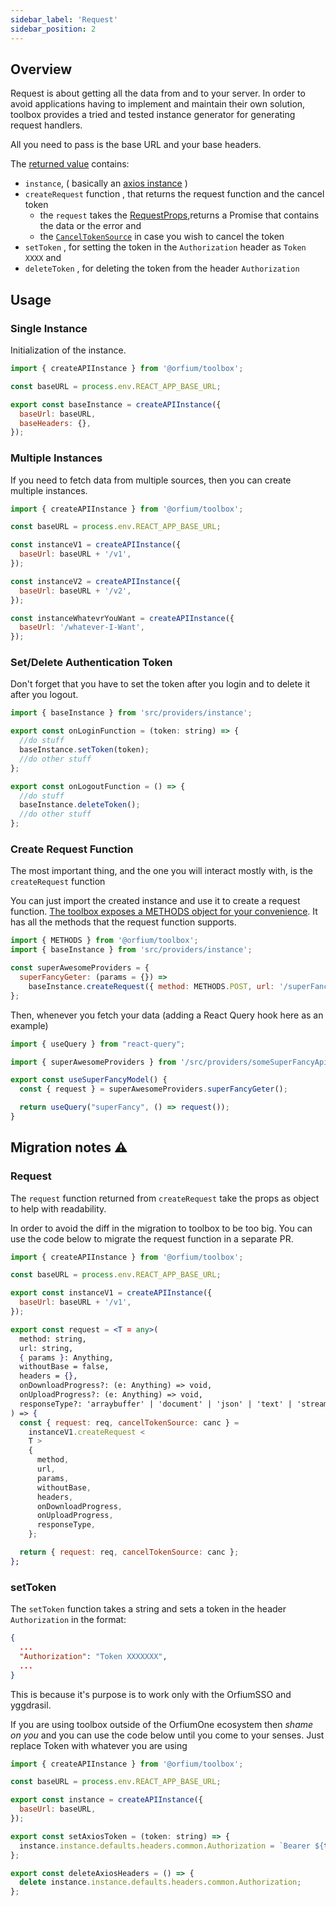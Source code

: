 ```yaml
---
sidebar_label: 'Request'
sidebar_position: 2
---
```


## Overview

Request is about getting all the data from and to your server. In order to avoid applications having to implement and
maintain their own solution, toolbox provides a tried and tested instance generator for generating request handlers.

All you need to pass is the base URL and your base headers.

The [returned value](/docs/api/modules#createapiinstancetype) contains:

- `instance`, ( basically an [axios instance](/docs/api/interfaces/AxiosInstance) )
- `createRequest` function , that returns the request function and the cancel token
  - the `request` takes the [RequestProps](/docs/api/modules#requestprops),returns a Promise that contains the data or the error and
  - the [`CancelTokenSource`](/docs/api/interfaces/CancelTokenSource) in case you wish to cancel the token
- `setToken` , for setting the token in the `Authorization` header as `Token XXXX` and
- `deleteToken` , for deleting the token from the header `Authorization`

## Usage

### Single Instance

Initialization of the instance.

```jsx title="/src/providers/instance.tsx"
import { createAPIInstance } from '@orfium/toolbox';

const baseURL = process.env.REACT_APP_BASE_URL;

export const baseInstance = createAPIInstance({
  baseUrl: baseURL,
  baseHeaders: {},
});
```

### Multiple Instances

If you need to fetch data from multiple sources, then you can create multiple instances.

```jsx title="/src/providers/instance.tsx"
import { createAPIInstance } from '@orfium/toolbox';

const baseURL = process.env.REACT_APP_BASE_URL;

const instanceV1 = createAPIInstance({
  baseUrl: baseURL + '/v1',
});

const instanceV2 = createAPIInstance({
  baseUrl: baseURL + '/v2',
});

const instanceWhatevrYouWant = createAPIInstance({
  baseUrl: '/whatever-I-Want',
});
```

### Set/Delete Authentication Token

Don't forget that you have to set the token after you login and to delete it after you logout.

```jsx title="/src/models/user.tsx"
import { baseInstance } from 'src/providers/instance';

export const onLoginFunction = (token: string) => {
  //do stuff
  baseInstance.setToken(token);
  //do other stuff
};

export const onLogoutFunction = () => {
  //do stuff
  baseInstance.deleteToken();
  //do other stuff
};
```

### Create Request Function

The most important thing, and the one you will interact mostly with, is the `createRequest` function

You can just import the created instance and use it to create a request function. [The toolbox exposes a METHODS object for your convenience](/docs/api/modules#methods). It has all the methods that
the request function supports.

```jsx title="/src/providers/someSuperFancyApiCall.tsx"
import { METHODS } from '@orfium/toolbox';
import { baseInstance } from 'src/providers/instance';

const superAwesomeProviders = {
  superFancyGeter: (params = {}) =>
    baseInstance.createRequest({ method: METHODS.POST, url: '/superFanctyGet/' }),
};
```

Then, whenever you fetch your data (adding a React Query hook here as an example)

```jsx title="/src/model/superFancyModel.tsx"
import { useQuery } from "react-query";

import { superAwesomeProviders } from '/src/providers/someSuperFancyApiCall';

export const useSuperFancyModel() {
  const { request } = superAwesomeProviders.superFancyGeter();

  return useQuery("superFancy", () => request());
}
```

## Migration notes :warning:

### Request

The `request` function returned from `createRequest` take the props as object to help with readability.

In order to avoid the diff in the migration to toolbox to be too big. You can use the code below to migrate the request function in a separate PR.

```jsx title="/src/providers/instance.tsx"
import { createAPIInstance } from '@orfium/toolbox';

const baseURL = process.env.REACT_APP_BASE_URL;

export const instanceV1 = createAPIInstance({
  baseUrl: baseURL + '/v1',
});

export const request = <T = any>(
  method: string,
  url: string,
  { params }: Anything,
  withoutBase = false,
  headers = {},
  onDownloadProgress?: (e: Anything) => void,
  onUploadProgress?: (e: Anything) => void,
  responseType?: 'arraybuffer' | 'document' | 'json' | 'text' | 'stream'
) => {
  const { request: req, cancelTokenSource: canc } =
    instanceV1.createRequest <
    T >
    {
      method,
      url,
      params,
      withoutBase,
      headers,
      onDownloadProgress,
      onUploadProgress,
      responseType,
    };

  return { request: req, cancelTokenSource: canc };
};
```

### setToken

The `setToken` function takes a string and sets a token in the header `Authorization` in the format:

```json
{
  ...
  "Authorization": "Token XXXXXXX",
  ...
}
```

This is because it's purpose is to work only with the OrfiumSSO and yggdrasil.

If you are using toolbox outside of the OrfiumOne ecosystem then _shame on you_ and
you can use the code below until you come to your senses. Just replace Token with whatever you are using

```jsx title="/src/providers/instance.tsx"
import { createAPIInstance } from '@orfium/toolbox';

const baseURL = process.env.REACT_APP_BASE_URL;

export const instance = createAPIInstance({
  baseUrl: baseURL,
});

export const setAxiosToken = (token: string) => {
  instance.instance.defaults.headers.common.Authorization = `Bearer ${token}`;
};

export const deleteAxiosHeaders = () => {
  delete instance.instance.defaults.headers.common.Authorization;
};
```
